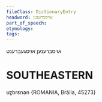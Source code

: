 ```yaml
---
fileClass: DictionaryEntry
headword: אויסברענען
part_of_speech: 
etymology: 
tags: 
---
```

אויסברענען
אויסגעברענט

SOUTHEASTERN
==============

ʊz̥brɛnən {ROMANIA, Brăila, 45273}
